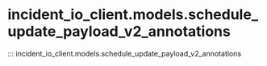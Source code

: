 # incident_io_client.models.schedule_update_payload_v2_annotations

::: incident_io_client.models.schedule_update_payload_v2_annotations